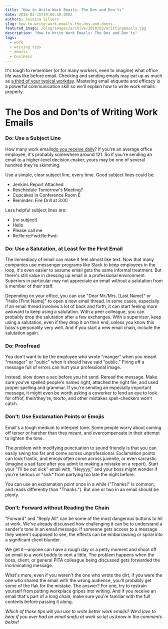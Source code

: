 ```yaml
---
title: "How to Write Work Emails: The Dos and Don'ts"
date: 2018-03-25T19:00:10.000Z
authors: Jessica Sillers
slug: how-to-write-work-emails-the-dos-and-donts
featured_image: /blog/images/archive/2018/03/writtingemails.jpg
description: "How to Write Work Emails: The Dos and Don'ts"
tags:
  - work
  - writing tips
  - emails
  - business
---
```

It's tough to remember (or for many workers, even to imagine) what office life was like before email. Checking and sending emails may eat up as much as [a third of your typical workday](https://globalnews.ca/news/3395457/this-is-how-much-time-you-spend-on-work-emails-every-day-according-to-a-canadian-survey/). Mastering email etiquette and efficacy is a powerful communication skill so we'll explain how to write work emails properly.

# The Dos and Don'ts of Writing Work Emails

### Do: Use a Subject Line

How many work emails[do you receive daily](https://www.templafy.com/blog/how-many-emails-are-sent-every-day-top-email-statistics-your-business-needs-to-know/)? If you're an average office employee, it's probably somewhere around 121. So if you're sending an email to a higher-level decision-maker, yours may be one of several hundred they're skimming.

Use a simple, clear subject line, every time. Good subject lines could be:

* Jenkins Report Attached
* Reschedule Tomorrow's Meeting?
* Cupcakes in Conference Room E
* Reminder: Fire Drill at 3:00

Less helpful subject lines are:

* (no subject)
* Hello
* Please call me
* Re:Re:re:Fwd:Re:Fwd:

### Do: Use a Salutation, at Least for the First Email

The immediacy of email can make it feel almost like text. Now that many companies use messenger programs like Slack to keep employees in the loop, it's even easier to assume email gets the same informal treatment. But there's still value in dressing up email in a professional environment. Superiors in particular may not appreciate an email without a salutation from a member of their staff.

Depending on your office, you can use "Dear Mr./Mrs. \[Last Name]" or "Hello \[First Name]" to open a new email thread. In some cases, especially if an email thread involves a lot of back and forth, it can start feeling more awkward to keep using a salutation. With a peer colleague, you can probably drop the salutation after a few exchanges. With a supervisor, keep using a salutation, even if they drop it on their end, unless you know this boss's personality very well. And if you start a new email chain, include the salutation again.

### Do: Proofread

You don't want to be the employee who wrote "manger" when you meant "manager" or "pubic" when it should have said "public." Firing off a message full of errors can hurt your professional image.

Instead, slow down a sec before you hit send. Reread the message. Make sure you've spelled people's names right, attached the right file, and used proper spelling and grammar. If you're sending an especially important message, it might even be worth asking a coworker to lend an eye to look for off/of, their/they're, too/to, and other mistakes spell-checkers won't catch.

### Don't: Use Exclamation Points or Emojis

Email's a tough medium to interpret tone. Some people worry about coming off terser or harsher than they meant, and overcompensate in their attempt to lighten the tone.

The problem with modifying punctuation to sound friendly is that you can easily swing too far and come across unprofessional. Exclamation points can look frantic, and emojis often come across juvenile, or even sarcastic (imagine a sad face after you admit to making a mistake on a report). Start your "I'll be out sick" email with, "Heyyyy," and your boss might wonder if you're serious or "sick" from partying too late the night before.

You can use an exclamation point once in a while ("Thanks!" is common, and reads differently than "Thanks."). But one or two in an email should be plenty.

### Don't: Forward without Reading the Chain

"Forward" and "Reply All" can be some of the most dangerous buttons to hit at work. We've already discussed how challenging it can be to understand a sender's tone in an email message. If someone gets access to a message they weren't supposed to see, the effects can be embarrassing or spiral into a significant client blunder.

We get it—anyone can have a rough day or a petty moment and shoot off an email to a work buddy to vent a little. The problem happens when the boss, client, or general PITA colleague being discussed gets forwarded the incriminating message.

What's more, even if you weren't the one who wrote the dirt, if you were the one who shared the email with the wrong audience, you'll probably get some of the flak for the mistake. The answer? For one, try to restrain yourself from putting workplace gripes into writing. And if you receive an email that's part of a long chain, make sure you're familiar with the full contents before passing it along.

*Which of these tips will you use to write better work emails? We'd love to hear if you ever had an email snafu at work so let us know in the comments below!*